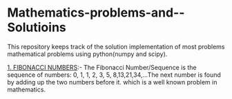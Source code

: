 # Mathematics-problems-and--Solutioins

This repository keeps track of the solution implementation of most problems mathematical problems 
using python(numpy and scipy).

[1. FIBONACCI NUMBERS](https://github.com/IshayaJAyock/Mathematics-problems-and--Solutioins/blob/master/FIBONACCI%20NUMBERS.ipynb):- The Fibonacci Number/Sequence is the sequence of numbers: 0, 1, 1, 2, 3, 5, 8,13,21,34,...The next number is found by adding up the two numbers before it.
which is a well known problem in mathematics.
